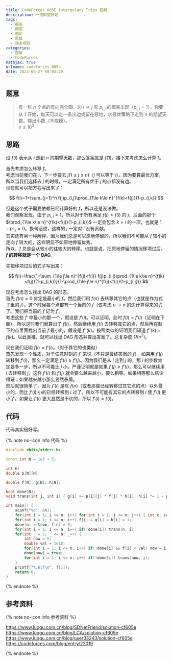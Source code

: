 ```yaml
---
title: CodeForces 605E Intergalaxy Trips 题解
description: 一道期望好题
tags:
  - 概率
  - 期望
  - 图论
  - 思维
  - 动态规划
categories:
  - 题解
  - CodeForces
mathjax: true
urlname: codeforces-605e
date: 2023-06-27 08:03:29
---
```


## 题意

> 有一张 $n$ 个点的有向完全图，边 $i \to j$ 有 $p_{i,j}$ 的概率出现（$p_{i,i}=1$）。你要从 $1$ 开始，每天可以走一条出边或留在原地，求最优策略下走到 $n$ 的期望天数。输出小数（不取模）。  
> $n \le 10^3$

## 思路

设 $f(i)$ 表示从 $i$ 走到 $n$ 的期望天数，那么答案就是 $f(1)$。接下来考虑怎么计算 $f$。

首先考虑怎么转移 $f$。  
考虑当前我们在 $i$，下一步要去 $j(1\le j\le n)$（$j$ 可以等于 $i$）。因为要算最优方案，所以当我们选择去 $j$ 的时候，一定满足所有优于 $j$ 的点都没有边。  
现在就可以把方程写出来了：

$$
f(i)=1+\sum_{j=1}^n f(j)p_{i,j}\prod_{1\le k\le n}^{f(k)<f(j)}(1-p_{i,k})
$$

但是这个式子需要依赖已经计算好的 $f$，所以还是没法做。  
我们观察发现，由于 $p_{i,i}=1$，所以对于所有满足 $f(j)>f(i)$ 的 $j$，后面的那个 $\prod_{1\le k\le n}^{f(k)<f(j)}(1-p_{i,k})$ 一定会包含 $k=i$ 的一项，也就是 $1-p_{i,i}=0$。换句话说，这样的 $j$ 一定对 $i$ 没有贡献。  
其实还有另一种解释，因为我们总是可以原地停留的，所以我们不可能从 $f$ 较小的走向 $f$ 较大的，这样明显不如原地停留优秀。  
所以，$f$ 总是会从较小的往较大的转移。也就是说，把原地停留的情况移项过后，**$f$ 的转移就是一个 DAG**。

先把移项过后的式子写出来：

$$
f(i)=\frac{1+\sum_{1\le j\le n}^{f(j)<f(i)} f(j)p_{i,j}\prod_{1\le k\le n}^{f(k)<f(j)}(1-p_{i,k})}{1-\prod_{1\le j\le n}^{f(j)<f(i)}(1-p_{i,j})}
$$

现在考虑怎么找出 DAG 的形态。  
首先 $f(n)=0$ 肯定是最小的 $f$。然后我们用 $f(n)$ 去转移其它的点（也就是作为式子里的 $j$）。这个时候每个点都有一个当前的 $f$（仅考虑 $u \to n$ 的边计算得来的 $f$）了。我们把当前的 $f$ 记为 $f'$。  
考虑这些 $f'$ 中最小的那一个，假设是 $f'(i)$。可以证明，此时 $f(i)=f'(i)$（证明在下面）。所以这时我们就算出了 $f(i)$。然后继续用 $f(i)$ 去转移其它的点，然后再在剩下的点里面找出当前 $f$ 最小的，假设是 $f''(k)$。按照类似的证明我们知道 $f''(k)=f(k)$。以此类推，就可以找出 DAG 形态并算出答案了。总复杂度 $O(n^2)$。

现在我们证明 $f(i)=f'(i)$。（对于其它的也类似）  
首先发现一个性质，对于任意时刻的 $f'$ 来说（不只是最终答案的 $f$），如果用 $f'(j)$ 转移到 $f'(i)$，那么一定满足 $f'(i)\ge f'(j)$。因为我们是从 $i$ 走到 $j$ 的，那 $i$ 的步数肯定要多一步，所以不可能比 $j$ 小。严谨证明就是如果 $f'(j) \ge f'(i)$，那么可以继续用 $i$ 去转移到 $j$，这样 $f'(i)$ 和 $f'(j)$ 就会要么越来越小，要么相等。如果相等那么结论得证；如果越来越小那么显然矛盾。  
然后就很简单了，因为 $f'(i)$ 是除 $f(n)$（或者那些已经转移过其它点的点）以外最小的，而比 $f'(i)$ 小的已经转移到 $i$ 过了，所以不可能有其它的点转移到 $i$ 使 $f'(i)$ 更小了。如果让 $f'(i)$ 更大显然是不优的，所以 $f'(i) = f(i)$。

## 代码

代码其实很好写。

{% note no-icon info 代码 %}

```cpp
#include <bits/stdc++.h>

const int N = 1e3 + 5;

int n;
double p[N][N];

double f[N], g[N], h[N];

bool done[N];
void trans(int j, int i) { g[i] += p[i][j] * f[j] * h[i], h[i] *= 1 - p[i][j], f[i] = g[i] / (1 - h[i]); }

int main() {
	scanf("%d", &n);
	for(int i = 1; i <= n; i++) for(int j = 1; j <= n; j++) { int x; scanf("%d", &x); p[i][j] = x / 100.0; }
	for(int i = 1; i <= n; i++) f[i] = g[i] = h[i] = 1;
	done[n] = true, f[n] = 0;
	for(int i = 1; i <= n; i++) if(!done[i]) trans(n, i);
	for(int _ = 2; _ <= n; _++) {
		int now = 0;
		double val = 1e18;
		for(int i = 1; i <= n; i++) if(!done[i] && f[i] < val) now = i, val = f[i];
		done[now] = true;
		for(int i = 1; i <= n; i++) if(!done[i]) trans(now, i);
	}
	printf("%.6lf\n", f[1]);
	return 0;
}
```

{% endnote %}

## 参考资料

{% note no-icon info 参考资料 %}

<https://www.luogu.com.cn/blog/SDNetFriend/solution-cf605e>  
<https://www.luogu.com.cn/blog/LCA/solution-cf605e>  
<https://www.luogu.com.cn/blog/user33243/solution-cf605e>  
<https://codeforces.com/blog/entry/22019>

{% endnote %}
